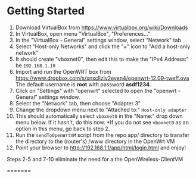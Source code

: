 # Getting Started
1. Download VirtualBox from https://www.virtualbox.org/wiki/Downloads
2. In VirtualBox, open menu "VirtualBox", "Preferences..."
3. In the "VirtualBox - General" settings window, select "Network" tab
4. Select "Host-only Networks" and click the "+" icon to "Add a host-only network"
5. It should create "vboxnet0", then edit this to make the "IPv4 Address:" be `192.168.1.10`
6. Import and run the OpenWRT box from https://www.dropbox.com/s/xnxcllzlv2eyen4/openwrt-12.09-tweff.ova  
The default username is __root__ with password __asdf1234__.
7. Click on "Settings" with "openwrt" selected to open the "openwrt - General" settings window.
8. Select the "Network" tab, then choose "Adapter 3"
9. Change the dropdown menu next to "Attached to:" `Host-only adapter`
10. This should automatically select `vboxnet0` in the "Name:" drop down menu below. If it hasn't, do this now. *If you do not see `vboxnet0` as an option in this menu, go back to step 2.
11. Run the `sendToOpenWrtVM` script from the repo app/ directory to transfer the directory to the (router's) /www directory in the OpenWrt VM
12. Point your browser to http://192.168.1.1/app/html/login.html and enjoy!

Steps 2-5 and 7-10 eliminate the need for a the OpenWireless-ClientVM

=======
